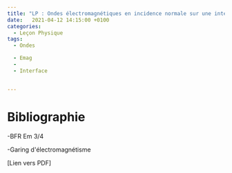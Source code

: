 ```yaml
---
title: "LP : Ondes électromagnétiques en incidence normale sur une interface"
date:   2021-04-12 14:15:00 +0100
categories:
  - Leçon Physique
tags:
  - Ondes

  - Emag
  - 
  - Interface


---
```


# Bibliographie
-BFR Em 3/4

-Garing d'électromagnétisme

[Lien vers PDF]
